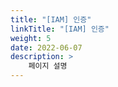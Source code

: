 ```yaml
---
title: "[IAM] 인증"
linkTitle: "[IAM] 인증"
weight: 5
date: 2022-06-07
description: >
    페이지 설명
---
```


